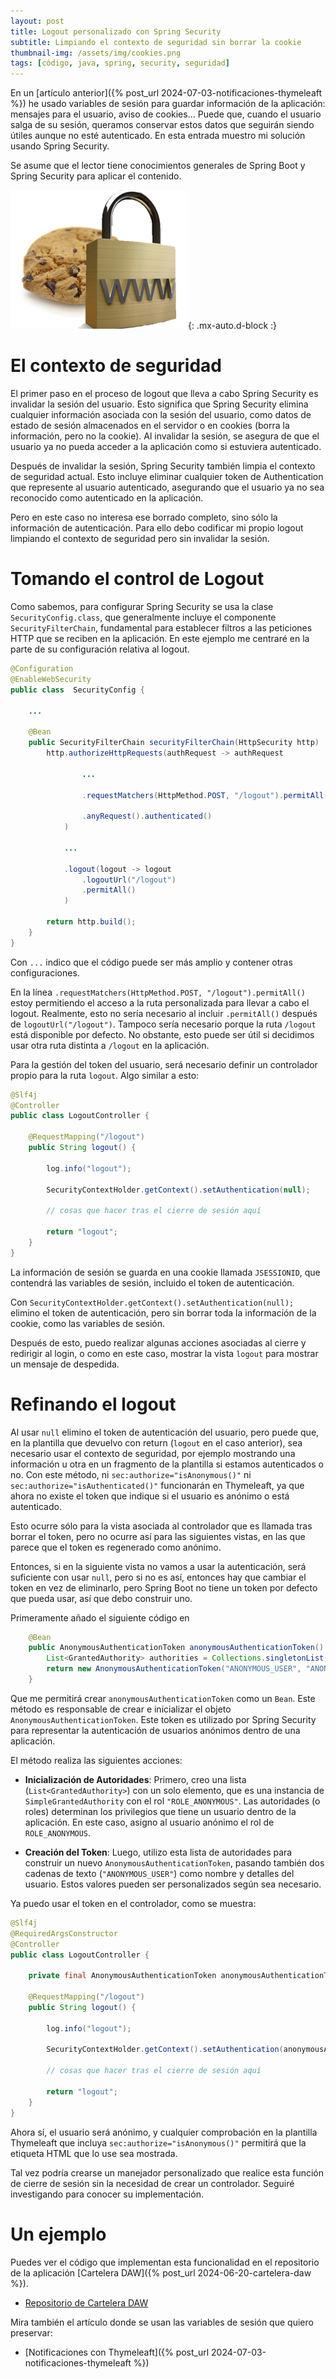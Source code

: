 ```yaml
---
layout: post
title: Logout personalizado con Spring Security
subtitle: Limpiando el contexto de seguridad sin borrar la cookie
thumbnail-img: /assets/img/cookies.png
tags: [código, java, spring, security, seguridad]
---
```


En un [artículo anterior]({% post_url 2024-07-03-notificaciones-thymeleaft %}) he usado variables de sesión para guardar información de la aplicación: mensajes para el usuario, aviso de cookies... Puede que, cuando el usuario salga de su sesión, queramos conservar estos datos que seguirán siendo útiles aunque no esté autenticado. En esta entrada muestro mi solución usando Spring Security.

Se asume que el lector tiene conocimientos generales de Spring Boot y Spring Security para aplicar el contenido.

![Cookies](/assets/img/cookies.png){: .mx-auto.d-block :}

# El contexto de seguridad

El primer paso en el proceso de logout que lleva a cabo Spring Security es invalidar la sesión del usuario. Esto significa que Spring Security elimina cualquier información asociada con la sesión del usuario, como datos de estado de sesión almacenados en el servidor o en cookies (borra la información, pero no la cookie). Al invalidar la sesión, se asegura de que el usuario ya no pueda acceder a la aplicación como si estuviera autenticado.

Después de invalidar la sesión, Spring Security también limpia el contexto de seguridad actual. Esto incluye eliminar cualquier token de Authentication que represente al usuario autenticado, asegurando que el usuario ya no sea reconocido como autenticado en la aplicación.

Pero en este caso no interesa ese borrado completo, sino sólo la información de autenticación. Para ello debo codificar mi propio logout limpiando el contexto de seguridad pero sin invalidar la sesión.

# Tomando el control de Logout

Como sabemos, para configurar Spring Security se usa la clase `SecurityConfig.class`, que generalmente incluye el componente `SecurityFilterChain`, fundamental para establecer filtros a las peticiones HTTP que se reciben en la aplicación. En este ejemplo me centraré en la parte de su configuración relativa al logout.

``` java
@Configuration
@EnableWebSecurity
public class  SecurityConfig {

    ...

    @Bean
    public SecurityFilterChain securityFilterChain(HttpSecurity http)  throws Exception {
        http.authorizeHttpRequests(authRequest -> authRequest

                ...

                .requestMatchers(HttpMethod.POST, "/logout").permitAll()

                .anyRequest().authenticated()
            )

            ...

            .logout(logout -> logout
                .logoutUrl("/logout")
                .permitAll()
            )

        return http.build();
    }
}
```

Con `...` indico que el código puede ser más amplio y contener otras configuraciones.

En la línea `.requestMatchers(HttpMethod.POST, "/logout").permitAll()` estoy permitiendo el acceso a la ruta personalizada para llevar a cabo el logout. Realmente, esto no sería necesario al incluir `.permitAll()` después de `logoutUrl("/logout")`. Tampoco sería necesario porque la ruta `/logout` está disponible por defecto. No obstante, esto puede ser útil si decidimos usar otra ruta distinta a `/logout` en la aplicación.

Para la gestión del token del usuario, será necesario definir un controlador propio para la ruta `logout`. Algo similar a esto:

```java
@Slf4j
@Controller
public class LogoutController {

    @RequestMapping("/logout")
    public String logout() {

        log.info("logout");

        SecurityContextHolder.getContext().setAuthentication(null);

        // cosas que hacer tras el cierre de sesión aquí

        return "logout";
    }
}
```

La información de sesión se guarda en una cookie llamada `JSESSIONID`, que contendrá las variables de sesión, incluido el token de autenticación.

Con `SecurityContextHolder.getContext().setAuthentication(null);` elimino el token de autenticación, pero sin borrar toda la información de la cookie, como las variables de sesión. 

Después de esto, puedo realizar algunas acciones asociadas al cierre y redirigir al login, o como en este caso, mostrar la vista `logout` para mostrar un mensaje de despedida.

# Refinando el logout

Al usar `null` elimino el token de autenticación del usuario, pero puede que, en la plantilla que devuelvo con return (`logout` en el caso anterior), sea necesario usar el contexto de seguridad, por ejemplo mostrando una información u otra en un fragmento de la plantilla si estamos autenticados o no. Con este método, ni `sec:authorize="isAnonymous()"` ni `sec:authorize="isAuthenticated()"` funcionarán en Thymeleaft, ya que ahora no existe el token que indique si el usuario es anónimo o está autenticado.

Esto ocurre sólo para la vista asociada al controlador que es llamada tras borrar el token, pero no ocurre así para las siguientes vistas, en las que parece que el token es regenerado como anónimo.

Entonces, si en la siguiente vista no vamos a usar la autenticación, será suficiente con usar `null`, pero si no es así, entonces hay que cambiar el token en vez de eliminarlo, pero Spring Boot no tiene un token por defecto que pueda usar, así que debo construir uno.

Primeramente añado el siguiente código en

``` java
    @Bean
    public AnonymousAuthenticationToken anonymousAuthenticationToken() {
        List<GrantedAuthority> authorities = Collections.singletonList(new SimpleGrantedAuthority("ROLE_ANONYMOUS"));
        return new AnonymousAuthenticationToken("ANONYMOUS_USER", "ANONYMOUS_USER", authorities);
    }
```

Que me permitirá crear `anonymousAuthenticationToken` como un `Bean`. Este método es responsable de crear e inicializar el objeto `AnonymousAuthenticationToken`. Este token es utilizado por Spring Security para representar la autenticación de usuarios anónimos dentro de una aplicación.

El método realiza las siguientes acciones:

* **Inicialización de Autoridades**: Primero, creo una lista (`List<GrantedAuthority>`) con un solo elemento, que es una instancia de `SimpleGrantedAuthority` con el rol `"ROLE_ANONYMOUS"`. Las autoridades (o roles) determinan los privilegios que tiene un usuario dentro de la aplicación. En este caso, asigno al usuario anónimo el rol de `ROLE_ANONYMOUS`.

* **Creación del Token**: Luego, utilizo esta lista de autoridades para construir un nuevo `AnonymousAuthenticationToken`, pasando también dos cadenas de texto (`"ANONYMOUS_USER"`) como nombre y detalles del usuario. Estos valores pueden ser personalizados según sea necesario.

Ya puedo usar el token en el controlador, como se muestra:

```java
@Slf4j
@RequiredArgsConstructor
@Controller
public class LogoutController {

    private final AnonymousAuthenticationToken anonymousAuthenticationToken;

    @RequestMapping("/logout")
    public String logout() {

        log.info("logout");

        SecurityContextHolder.getContext().setAuthentication(anonymousAuthenticationToken);

        // cosas que hacer tras el cierre de sesión aquí

        return "logout";
    }
}
```

Ahora sí, el usuario será anónimo, y cualquier comprobación en la plantilla Thymeleaft que incluya `sec:authorize="isAnonymous()"` permitirá que la etiqueta HTML que lo use sea mostrada.

Tal vez podría crearse un manejador personalizado que realice esta función de cierre de sesión sin la necesidad de crear un controlador. Seguiré investigando para conocer su implementación.

# Un ejemplo

Puedes ver el código que implementan esta funcionalidad en el repositorio de la aplicación [Cartelera DAW]({% post_url 2024-06-20-cartelera-daw %}).

- [Repositorio de Cartelera DAW](https://github.com/JavGuerra/cartelera-daw)

Mira también el artículo donde se usan las variables de sesión que quiero preservar:

- [Notificaciones con Thymeleaft]({% post_url 2024-07-03-notificaciones-thymeleaft %})